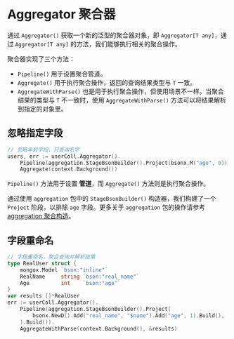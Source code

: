 # Aggregator 聚合器
通过 `Aggregator()` 获取一个新的泛型的聚合器对象，即 `Aggregator[T any]`，通过 `Aggregator[T any]` 的方法，我们能够执行相关的聚合操作。

聚合器实现了三个方法：
- `Pipeline()` 用于设置聚合管道。
- `Aggregate()` 用于执行聚合操作，返回的查询结果类型与 `T` 一致。
- `AggregateWithParse()` 也是用于执行聚合操作，但使用场景不一样。当聚合结果的类型与 `T` 不一致时，使用 `AggregateWithParse()` 方法可以将结果解析到指定的对象里。

## 忽略指定字段
```go
// 忽略年龄字段，只查询名字
users, err := userColl.Aggregator().
    Pipeline(aggregation.StageBsonBuilder().Project(bsonx.M("age", 0)).Build()).
    Aggregate(context.Background())
```
`Pipeline()` 方法用于设置 **管道**，而 `Aggregate()` 方法则是执行聚合操作。

通过使用 `aggregation` 包中的 `StageBsonBuilder()` 构造器，我们构建了一个 `Project` 阶段，以排除 `age` 字段。更多关于 `aggregation` 包的操作请参考 [aggregation 聚合构造](../construction/aggregation/introduction)。

## 字段重命名
```go
// 字段重命名，聚合查询并解析结果
type RealUser struct {
    mongox.Model `bson:"inline"`
    RealName     string `bson:"real_name"`
    Age          int    `bson:"age"`
}
var results []*RealUser
err := userColl.Aggregator().
    Pipeline(aggregation.StageBsonBuilder().Project(
        bsonx.NewD().Add("real_name", "$name").Add("age", 1).Build(),
    ).Build()).
    AggregateWithParse(context.Background(), &results)
```